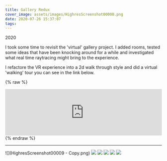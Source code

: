 ```yaml
---
title: Gallery Redux
cover_image: assets/images/HighresScreenshot00000.png
date: 2020-07-26 15:37:07
tags:
---
```

2020

I took some time to revisit the 'virtual' gallery project.  I added rooms, tested some ideas that have been knocking around for a while and investigated what real time raytracing might bring to the experience.  

I refactore the VR experience into a 2d walk through style and did a virtual 'walking' tour you can see in the link below.

{% raw %}
<div class="iframe-container">
<iframe src="https://www.youtube.com/embed/8DQnwWP9law" width="100%" frameborder="0" allowfullscreen></iframe>
</div>
{% endraw %}

___________________________________________________________________________

![](HighresScreenshot00009 - Copy.png)
![](HighresScreenshot00002.png)
![](HighresScreenshot00000.png)
![](HighresScreenshot00001.png)
![](HighresScreenshot00006.png)
![](HighresScreenshot00011.png)


